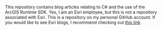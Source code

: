 This repository contains blog articles relating to C# and the use of the ArcGIS Runtime SDK. Yes, I am an Esri employee, but this is not a repository associated with Esri. This is a repository on my personal GitHub account. If you would like to see Esri blogs, I recommend checking out [this link](https://github.com/marastoica/blogs/blob/master/WorkingOnlineAndOffline.md)
